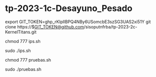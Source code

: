 # tp-2023-1c-Desayuno_Pesado

export GIT_TOKEN=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
git clone https://$GIT_TOKEN@github.com/sisoputnfrba/tp-2023-2c-KernelTitans.git

chmod 777 ips.sh

sudo ./ips.sh

chmod 777 pruebas.sh

sudo ./pruebas.sh
